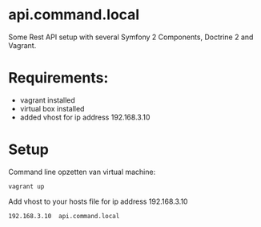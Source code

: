 api.command.local
=================

Some Rest API setup with several Symfony 2 Components, Doctrine 2 and Vagrant.


Requirements:
=================

* vagrant installed
* virtual box installed
* added vhost for ip address 192.168.3.10


Setup
=================

Command line opzetten van virtual machine:

```
vagrant up
```

Add vhost to your hosts file for ip address 192.168.3.10

```
192.168.3.10  api.command.local
```
